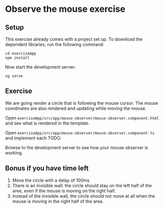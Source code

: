 # Observe the mouse exercise

## Setup

This exercise already comes with a project set up. To download the dependent libraries, run the following command:

```
cd exerciseApp
npm install
```

Now start the development server:

```
ng serve
```

## Exercise

We are going render a circle that is following the mouse cursor. The mouse coordinates are also rendered and updating while moving the mouse.

Open `exerciseApp/src/app/mouse-observer/mouse-observer.component.html` and see what is rendered in the template.

Open `exerciseApp/src/app/mouse-observer/mouse-observer.component.ts` and implement each TODO.

Browse to the development server to see how your mouse observer is working.

## Bonus if you have time left

1. Move the circle with a delay of 100ms
2. There is an invisible wall: the circle should stay on the left half of the aree, even if the mouse is moving on the right half.
3. Instead of the invisible wall, the circle should not move at all when the mouse is moving in the right half of the area.
